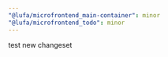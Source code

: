 ```yaml
---
"@lufa/microfrontend_main-container": minor
"@lufa/microfrontend_todo": minor
---
```


test new changeset
